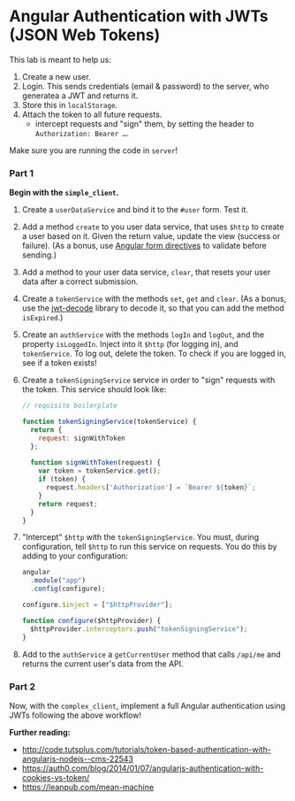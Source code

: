 # Angular Authentication with JWTs (JSON Web Tokens)

This lab is meant to help us:

1.  Create a new user.
2.  Login. This sends credentials (email & password) to the server,
    who generatea a JWT and returns it.
3.  Store this in `localStorage`.
4.  Attach the token to all future requests.
     - intercept requests and "sign" them, by setting the header to 
       `Authorization: Bearer …`.

Make sure you are running the code in `server`!

### Part 1

**Begin with the `simple_client`.**

1.  Create a `userDataService` and bind it to the `#user` form. Test it.
2.  Add a method `create` to you user data service, that uses `$http` to 
    create a user based on it. Given the return value, update the view 
    (success or failure). (As a bonus, use 
    [Angular form directives][ng-forms] to validate before sending.)
3.  Add a method to your user data service, `clear`, that resets your
    user data after a correct submission.
4.  Create a `tokenService` with the methods `set`, `get` and `clear`. (As
    a bonus, use the [jwt-decode][dec] library to decode it, so that you
    can add the method `isExpired`.)
5.  Create an `authService` with the methods `logIn` and `logOut`, and the
    property `isLoggedIn`. Inject into it `$http` (for logging in), and
    `tokenService`. To log out, delete the token. To check if you are
    logged in, see if a token exists!
6.  Create a `tokenSigningService` service in order to "sign" requests
    with the token. This service should look like:

    ```javascript
    // requisite boilerplate

    function tokenSigningService(tokenService) {
      return {
        request: signWithToken
      };
      
      function signWithToken(request) {
        var token = tokenService.get();
        if (token) {
          request.headers['Authorization'] = `Bearer ${token}`;
        }
        return request;
      }
    }
    ```
7.  "Intercept" `$http` with the `tokenSigningService`. You must, during
    configuration, tell `$http` to run this service on requests. You do
    this by adding to your configuration:

    ```javascript
    angular
      .module("app")
      .config(configure);

    configure.$inject = ["$httpProvider"];

    function configure($httpProvider) {
      $httpProvider.interceptors.push("tokenSigningService");
    }
    ```
8.  Add to the `authService` a `getCurrentUser` method that calls 
    `/api/me` and returns the current user's data from the API.

### Part 2

Now, with the `complex_client`, implement a full Angular authentication
using JWTs following the above workflow!

**Further reading:**

- http://code.tutsplus.com/tutorials/token-based-authentication-with-angularjs-nodejs--cms-22543
- https://auth0.com/blog/2014/01/07/angularjs-authentication-with-cookies-vs-token/
- https://leanpub.com/mean-machine

<!-- LINKS -->

[dec]:      https://github.com/auth0/jwt-decode
[ng-forms]: https://scotch.io/tutorials/angularjs-form-validation
